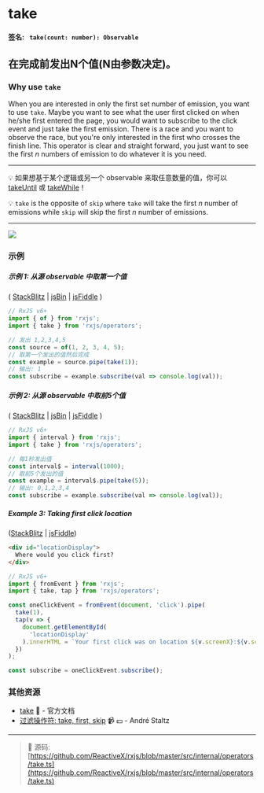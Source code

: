 # take

#### 签名: ` take(count: number): Observable`

## 在完成前发出N个值(N由参数决定)。

### Why use `take`

When you are interested in only the first set number of emission, you want to
use `take`. Maybe you want to see what the user first clicked on when he/she
first entered the page, you would want to subscribe to the click event and just
take the first emission. There is a race and you want to observe the race, but
you're only interested in the first who crosses the finish line. This operator
is clear and straight forward, you just want to see the first _n_ numbers of
emission to do whatever it is you need.

---

:bulb: 如果想基于某个逻辑或另一个 observable 来取任意数量的值，你可以 [takeUntil](takeuntil.md) 或 [takeWhile](takewhile.md)！

:bulb: `take` is the opposite of `skip` where `take` will take the first _n_
number of emissions while `skip` will skip the first _n_ number of emissions.

---

<div class="ua-ad"><a href="https://ultimateangular.com/?ref=76683_kee7y7vk"><img src="https://ultimateangular.com/assets/img/banners/ua-leader.svg"></a></div>

### 示例

##### 示例 1: 从源 observable 中取第一个值

(
[StackBlitz](https://stackblitz.com/edit/typescript-uk92ax?file=index.ts&devtoolsheight=100)
| [jsBin](http://jsbin.com/vaxitupiwi/1/edit?js,console) |
[jsFiddle](https://jsfiddle.net/btroncone/f9bz0tr3/) )

```js
// RxJS v6+
import { of } from 'rxjs';
import { take } from 'rxjs/operators';

// 发出 1,2,3,4,5
const source = of(1, 2, 3, 4, 5);
// 取第一个发出的值然后完成
const example = source.pipe(take(1));
// 输出: 1
const subscribe = example.subscribe(val => console.log(val));
```

##### 示例 2: 从源 observable 中取前5个值

(
[StackBlitz](https://stackblitz.com/edit/typescript-3ujuth?file=index.ts&devtoolsheight=100)
| [jsBin](http://jsbin.com/kexenuzulu/edit?js,console) |
[jsFiddle](https://jsfiddle.net/btroncone/g1fhxgua/) )

```js
// RxJS v6+
import { interval } from 'rxjs';
import { take } from 'rxjs/operators';

// 每1秒发出值
const interval$ = interval(1000);
// 取前5个发出的值
const example = interval$.pipe(take(5));
// 输出: 0,1,2,3,4
const subscribe = example.subscribe(val => console.log(val));
```

##### Example 3: Taking first click location

([StackBlitz](https://stackblitz.com/edit/typescript-8g9xt5?file=index.ts&devtoolsheight=50)
| [jsFiddle](https://jsfiddle.net/ElHuy/9c5j064x/))

```html
<div id="locationDisplay">
  Where would you click first?
</div>
```

```js
// RxJS v6+
import { fromEvent } from 'rxjs';
import { take, tap } from 'rxjs/operators';

const oneClickEvent = fromEvent(document, 'click').pipe(
  take(1),
  tap(v => {
    document.getElementById(
      'locationDisplay'
    ).innerHTML = `Your first click was on location ${v.screenX}:${v.screenY}`;
  })
);

const subscribe = oneClickEvent.subscribe();
```

### 其他资源

- [take](https://cn.rx.js.org/class/es6/Observable.js~Observable.html#instance-method-take) :newspaper: - 官方文档
- [过滤操作符: take, first, skip](https://egghead.io/lessons/rxjs-filtering-operators-take-first-skip?course=rxjs-beyond-the-basics-operators-in-depth) :video_camera: :dollar: - André Staltz

---
> :file_folder: 源码:  [https://github.com/ReactiveX/rxjs/blob/master/src/internal/operators/take.ts](https://github.com/ReactiveX/rxjs/blob/master/src/internal/operators/take.ts)
